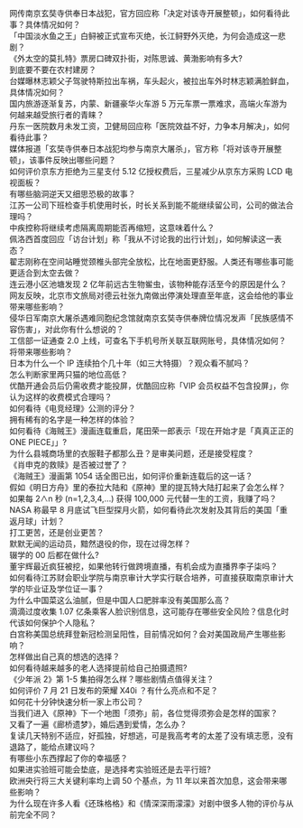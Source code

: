网传南京玄奘寺供奉日本战犯，官方回应称「决定对该寺开展整顿」，如何看待此事？具体情况如何？  
「中国淡水鱼之王」白鲟被正式宣布灭绝，长江鲟野外灭绝，为何会造成这一悲剧？  
《外太空的莫扎特》票房口碑双扑街，对陈思诚、黄渤影响有多大?  
到底要不要在农村建房？  
台媒曝林志颖父子驾驶特斯拉出车祸，车头起火，被拉出车外时林志颖满脸鲜血，具体情况如何？  
国内旅游逐渐复苏，内蒙、新疆豪华火车游 5 万元车票一票难求，高端火车游为何越来越受旅行者的青睐？  
丹东一医院数月未发工资，卫健局回应称「医院效益不好，力争本月解决」，如何看待此事？  
媒体报道「玄奘寺供奉日本战犯均参与南京大屠杀」，官方称「将对该寺开展整顿」，该事件反映出哪些问题？  
如何评价京东方拒绝为三星支付 5.12 亿授权费后，三星减少从京东方采购 LCD 电视面板？  
有哪些脑洞逆天又细思恐极的故事？  
江苏一公司下班检查手机使用时长，时长关系到能不能继续留公司，公司的做法合理吗？  
中疾控称将继续考虑隔离周期能否再缩短，这意味着什么？  
佩洛西首度回应「访台计划」称「我从不讨论我的出行计划」，如何解读这一表态？  
翟志刚称在空间站睡觉颈椎头部完全放松，比在地面更舒服。人类还有哪些事可能更适合到太空去做？  
连云港小区池塘发现 2 亿年前远古生物鲎虫，该物种能存活至今的原因是什么？  
网友反映，北京市文旅局对德云社张九南做出停演处理直至年底，这会给他的事业带来哪些影响？  
侵华日军南京大屠杀遇难同胞纪念馆就南京玄奘寺供奉牌位情况发声「民族感情不容伤害」，对此你有什么想说的？  
工信部一证通查 2.0 上线，可查名下手机号所关联互联网账号，具体情况如何？将带来哪些影响？  
日本为什么一个 IP 连续拍个几十年（如三大特摄）？观众看不腻吗？  
怎么判断家里两只猫的地位高低？  
优酷开通会员后仍需收费才能投屏，优酷回应称「VIP 会员权益不包含投屏」，你认为这样的收费模式合理吗？  
如何看待《电竞经理》公测的评分？  
拥有稀有的名字是一种怎样的体验？  
如何看待《海贼王》漫画连载重启，尾田荣一郎表示「现在开始才是「真真正正的 ONE PIECE」」?  
为什么县城商场里的衣服鞋子都那么丑？是审美问题，还是接受程度？  
《肖申克的救赎》是否被过誉了？  
《海贼王》漫画第 1054 话全图已出，如何评价重新连载后的这一话？  
假如《明日方舟》里的泰拉大陆和《原神》里的提瓦特大陆打起来了会怎么样？  
如果每 2∧n 秒 (n=1,2,3,4,…) 获得 100,000 元代替一生的工资，我赚了吗？  
NASA 称最早 8 月底试飞巨型探月火箭，如何看待此次发射及其背后的美国「重返月球」计划？  
打工更苦，还是创业更苦？  
默默无闻的运动员，黯然退役的你，现在过得怎样？  
辍学的 00 后都在做什么?  
董宇辉最近疯狂被挖，如果他转行做跨境直播，有机会成为直播界李子柒吗？  
如何看待江苏财会职业学院与南京审计大学实行联合培养，可直接获取南京审计大学的毕业证及学位证一事？  
为什么中国菜这么油腻，但是中国人口肥胖率没有美国那么高？  
滴滴过度收集 1.07 亿条乘客人脸识别信息，这可能存在哪些安全风险？信息化时代该如何保护个人隐私？  
白宫称美国总统拜登新冠检测呈阳性，目前情况如何？会对美国政局产生哪些影响？  
怎样做出自己真的想选的选择？  
如何看待越来越多的老人选择提前给自己拍摄遗照?  
《少年派 2》第 1-5 集拍得怎么样？哪些剧情点值得关注？  
如何评价 7 月 21 日发布的荣耀 X40i ？有什么亮点和不足？  
如何花十分钟快速分析一家上市公司？  
当我们进入《原神》下一个地图「须弥」前，各位觉得须弥会是怎样的国家？  
又看了一遍《廊桥遗梦》，婚后遇到爱情，怎么办？  
复读几天特别不适应，好孤独，好想逃，可是我高考考的太差了没有填志愿，没有退路了，能给点建议吗？  
有哪些小东西撑起了你的幸福感？  
如果进实验班可能会垫底，是选择考实验班还是去平行班?  
欧洲央行将三大关键利率均上调 50 个基点，为 11 年以来首次加息，这会带来哪些影响？  
为什么现在许多人看《还珠格格》和《情深深雨濛濛》对剧中很多人物的评价与从前完全不同？  
